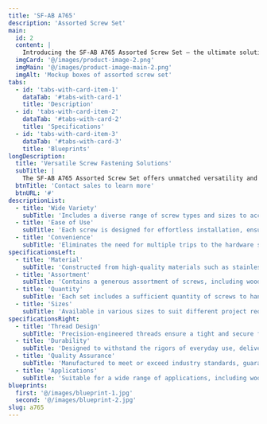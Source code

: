 ```yaml
---
title: 'SF-AB A765'
description: 'Assorted Screw Set'
main:
  id: 2
  content: |
    Introducing the SF-AB A765 Assorted Screw Set – the ultimate solution for your screw fastening needs. This comprehensive set includes a wide variety of screws meticulously curated to tackle various projects with ease and precision.
  imgCard: '@/images/product-image-2.png'
  imgMain: '@/images/product-image-main-2.png'
  imgAlt: 'Mockup boxes of assorted screw set'
tabs:
  - id: 'tabs-with-card-item-1'
    dataTab: '#tabs-with-card-1'
    title: 'Description'
  - id: 'tabs-with-card-item-2'
    dataTab: '#tabs-with-card-2'
    title: 'Specifications'
  - id: 'tabs-with-card-item-3'
    dataTab: '#tabs-with-card-3'
    title: 'Blueprints'
longDescription:
  title: 'Versatile Screw Fastening Solutions'
  subTitle: |
    The SF-AB A765 Assorted Screw Set offers unmatched versatility and convenience, making it the perfect choice for DIY enthusiasts and professionals alike. With a comprehensive selection of screws, you'll always have the right fastener for the job.
  btnTitle: 'Contact sales to learn more'
  btnURL: '#'
descriptionList:
  - title: 'Wide Variety'
    subTitle: 'Includes a diverse range of screw types and sizes to accommodate various applications and materials.'
  - title: 'Ease of Use'
    subTitle: 'Each screw is designed for effortless installation, ensuring hassle-free fastening every time.'
  - title: 'Convenience'
    subTitle: 'Eliminates the need for multiple trips to the hardware store, saving time and effort on your projects.'
specificationsLeft:
  - title: 'Material'
    subTitle: 'Constructed from high-quality materials such as stainless steel, ensuring durability and corrosion resistance.'
  - title: 'Assortment'
    subTitle: 'Contains a generous assortment of screws, including wood screws, machine screws, and sheet metal screws.'
  - title: 'Quantity'
    subTitle: 'Each set includes a sufficient quantity of screws to handle a wide range of projects and tasks.'
  - title: 'Sizes'
    subTitle: 'Available in various sizes to suit different project requirements, ensuring compatibility and versatility.'
specificationsRight:
  - title: 'Thread Design'
    subTitle: 'Precision-engineered threads ensure a tight and secure fit, providing reliable fastening for your projects.'
  - title: 'Durability'
    subTitle: 'Designed to withstand the rigors of everyday use, delivering long-lasting performance and reliability.'
  - title: 'Quality Assurance'
    subTitle: 'Manufactured to meet or exceed industry standards, guaranteeing consistent quality and performance.'
  - title: 'Applications'
    subTitle: 'Suitable for a wide range of applications, including woodworking, metalworking, construction, and more.'
blueprints:
  first: '@/images/blueprint-1.jpg'
  second: '@/images/blueprint-2.jpg'
slug: a765
---
```

